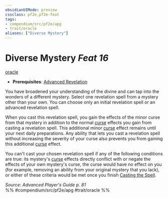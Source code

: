 ```yaml
---
obsidianUIMode: preview
cssclass: pf2e,pf2e-feat
tags:
- compendium/src/pf2e/apg
- trait/oracle
aliases: ["Diverse Mystery"]
---
```

# Diverse Mystery  *Feat 16*  
[oracle](../../rules/traits/oracle-apg.md)  

- **Prerequisites**: [Advanced Revelation](advanced-revelation-apg.md)

You have broadened your understanding of the divine and can tap into the wonders of a different mystery. Select one revelation spell from a mystery other than your own. You can choose only an initial revelation spell or an advanced revelation spell.

When you cast this revelation spell, you gain the effects of the minor curse from that mystery in addition to the normal [curse](../../rules/traits/curse.md) effects you gain from casting a revelation spell. This additional minor [curse](../../rules/traits/curse.md) effect remains until your next daily preparations. Any ability that lets you cast a revelation spell without increasing the severity of your curse also prevents you from gaining this additional [curse](../../rules/traits/curse.md) effect.

You can't cast your chosen revelation spell if any of the following conditions are true: its mystery's [curse](../../rules/traits/curse.md) effects directly conflict with or negate the effects of your own mystery's curse, the curse would have no effect on you (for example, removing an ability from your original mystery that you lack), or either of these criteria would be met once you finish [Casting the Spell](../../rules/actions/cast-a-spell.md).

*Source: Advanced Player's Guide p. 81*  
%% #compendium/src/pf2e/apg #trait/oracle %%